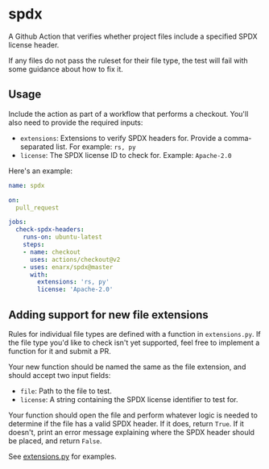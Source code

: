 # spdx

A Github Action that verifies whether project files include a specified SPDX
license header.

If any files do not pass the ruleset for their file type, the test will fail
with some guidance about how to fix it.

## Usage

Include the action as part of a workflow that performs a checkout. You'll also
need to provide the required inputs:

- `extensions`: Extensions to verify SPDX headers for. Provide a
  comma-separated list. For example: `rs, py`
- `license`: The SPDX license ID to check for. Example: `Apache-2.0`

Here's an example:

```yml
name: spdx

on:
  pull_request

jobs:
  check-spdx-headers:
    runs-on: ubuntu-latest
    steps:
    - name: checkout
      uses: actions/checkout@v2
    - uses: enarx/spdx@master
      with:
        extensions: 'rs, py'
        license: 'Apache-2.0'
```

## Adding support for new file extensions

Rules for individual file types are defined with a function in `extensions.py`.
If the file type you'd like to check isn't yet supported, feel free to implement
a function for it and submit a PR.

Your new function should be named the same as the file extension, and should
accept two input fields:

- `file`: Path to the file to test.
- `license`: A string containing the SPDX license identifier to test for.

Your function should open the file and perform whatever logic is needed to
determine if the file has a valid SPDX header. If it does, return `True`. If it
doesn't, print an error message explaining where the SPDX header should be
placed, and return `False`.

See [extensions.py](extensions.py) for examples.
